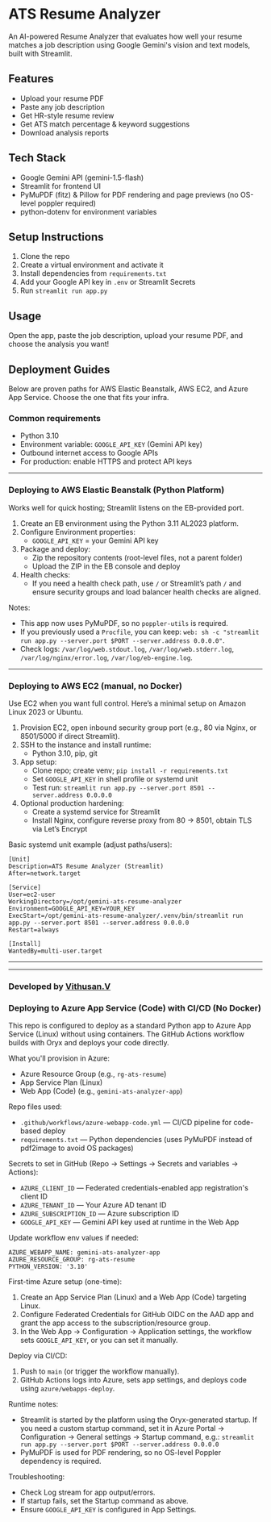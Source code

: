 # ATS Resume Analyzer

An AI-powered Resume Analyzer that evaluates how well your resume matches a job description using Google Gemini's vision and text models, built with Streamlit.

## Features

- Upload your resume PDF  
- Paste any job description  
- Get HR-style resume review  
- Get ATS match percentage & keyword suggestions  
- Download analysis reports

## Tech Stack

- Google Gemini API (gemini-1.5-flash)  
- Streamlit for frontend UI  
- PyMuPDF (fitz) & Pillow for PDF rendering and page previews (no OS-level poppler required)  
- python-dotenv for environment variables

## Setup Instructions

1. Clone the repo  
2. Create a virtual environment and activate it  
3. Install dependencies from `requirements.txt`  
4. Add your Google API key in `.env` or Streamlit Secrets  
5. Run `streamlit run app.py`

## Usage

Open the app, paste the job description, upload your resume PDF, and choose the analysis you want!

## Deployment Guides

Below are proven paths for AWS Elastic Beanstalk, AWS EC2, and Azure App Service. Choose the one that fits your infra.

### Common requirements

- Python 3.10
- Environment variable: `GOOGLE_API_KEY` (Gemini API key)
- Outbound internet access to Google APIs
- For production: enable HTTPS and protect API keys

---

### Deploying to AWS Elastic Beanstalk (Python Platform)

Works well for quick hosting; Streamlit listens on the EB-provided port.

1) Create an EB environment using the Python 3.11 AL2023 platform.
2) Configure Environment properties:
	- `GOOGLE_API_KEY` = your Gemini API key
3) Package and deploy:
	- Zip the repository contents (root-level files, not a parent folder)
	- Upload the ZIP in the EB console and deploy
4) Health checks:
	- If you need a health check path, use `/` or Streamlit’s path `/` and ensure security groups and load balancer health checks are aligned.

Notes:
- This app now uses PyMuPDF, so no `poppler-utils` is required.
- If you previously used a `Procfile`, you can keep: `web: sh -c "streamlit run app.py --server.port $PORT --server.address 0.0.0.0"`.
- Check logs: `/var/log/web.stdout.log`, `/var/log/web.stderr.log`, `/var/log/nginx/error.log`, `/var/log/eb-engine.log`.

---

### Deploying to AWS EC2 (manual, no Docker)

Use EC2 when you want full control. Here’s a minimal setup on Amazon Linux 2023 or Ubuntu.

1) Provision EC2, open inbound security group port (e.g., 80 via Nginx, or 8501/5000 if direct Streamlit).
2) SSH to the instance and install runtime:
	- Python 3.10, pip, git
3) App setup:
	- Clone repo; create venv; `pip install -r requirements.txt`
	- Set `GOOGLE_API_KEY` in shell profile or systemd unit
	- Test run: `streamlit run app.py --server.port 8501 --server.address 0.0.0.0`
4) Optional production hardening:
	- Create a systemd service for Streamlit
	- Install Nginx, configure reverse proxy from 80 → 8501, obtain TLS via Let’s Encrypt

Basic systemd unit example (adjust paths/users):
```
[Unit]
Description=ATS Resume Analyzer (Streamlit)
After=network.target

[Service]
User=ec2-user
WorkingDirectory=/opt/gemini-ats-resume-analyzer
Environment=GOOGLE_API_KEY=YOUR_KEY
ExecStart=/opt/gemini-ats-resume-analyzer/.venv/bin/streamlit run app.py --server.port 8501 --server.address 0.0.0.0
Restart=always

[Install]
WantedBy=multi-user.target
```

---

---

### Developed by [Vithusan.V](https://github.com/thasvithu)

### Deploying to Azure App Service (Code) with CI/CD (No Docker)

This repo is configured to deploy as a standard Python app to Azure App Service (Linux) without using containers. The GitHub Actions workflow builds with Oryx and deploys your code directly.

What you'll provision in Azure:

- Azure Resource Group (e.g., `rg-ats-resume`)
- App Service Plan (Linux)
- Web App (Code) (e.g., `gemini-ats-analyzer-app`)

Repo files used:

- `.github/workflows/azure-webapp-code.yml` — CI/CD pipeline for code-based deploy
- `requirements.txt` — Python dependencies (uses PyMuPDF instead of pdf2image to avoid OS packages)

Secrets to set in GitHub (Repo → Settings → Secrets and variables → Actions):

- `AZURE_CLIENT_ID` — Federated credentials-enabled app registration's client ID
- `AZURE_TENANT_ID` — Your Azure AD tenant ID
- `AZURE_SUBSCRIPTION_ID` — Azure subscription ID
- `GOOGLE_API_KEY` — Gemini API key used at runtime in the Web App

Update workflow env values if needed:

```
AZURE_WEBAPP_NAME: gemini-ats-analyzer-app
AZURE_RESOURCE_GROUP: rg-ats-resume
PYTHON_VERSION: '3.10'
```

First-time Azure setup (one-time):

1) Create an App Service Plan (Linux) and a Web App (Code) targeting Linux.
2) Configure Federated Credentials for GitHub OIDC on the AAD app and grant the app access to the subscription/resource group.
3) In the Web App → Configuration → Application settings, the workflow sets `GOOGLE_API_KEY`, or you can set it manually.

Deploy via CI/CD:

1) Push to `main` (or trigger the workflow manually).
2) GitHub Actions logs into Azure, sets app settings, and deploys code using `azure/webapps-deploy`.

Runtime notes:

- Streamlit is started by the platform using the Oryx-generated startup. If you need a custom startup command, set it in Azure Portal → Configuration → General settings → Startup command, e.g.:
	`streamlit run app.py --server.port $PORT --server.address 0.0.0.0`
- PyMuPDF is used for PDF rendering, so no OS-level Poppler dependency is required.

Troubleshooting:

- Check Log stream for app output/errors.
- If startup fails, set the Startup command as above.
- Ensure `GOOGLE_API_KEY` is configured in App Settings.

